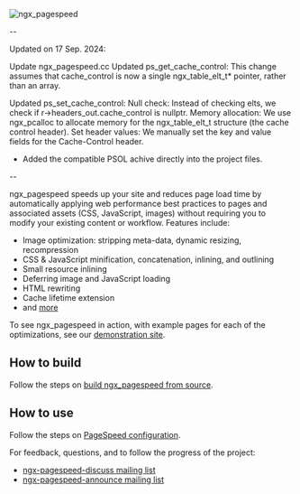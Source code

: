 ![ngx_pagespeed](https://user-images.githubusercontent.com/6751650/73116078-338a9180-3f0f-11ea-8fdf-8c99cb4bec7f.png)

--

Updated on 17 Sep. 2024:

Update ngx_pagespeed.cc
Updated ps_get_cache_control: 
This change assumes that cache_control is now a single ngx_table_elt_t* pointer, rather than an array.

Updated ps_set_cache_control: 
Null check: Instead of checking elts, we check if r->headers_out.cache_control is nullptr.
Memory allocation: We use ngx_pcalloc to allocate memory for the ngx_table_elt_t structure (the cache control header).
Set header values: We manually set the key and value fields for the Cache-Control header.

+ Added the compatible PSOL achive directly into the project files.

--

ngx_pagespeed speeds up your site and reduces page load time by automatically
applying web performance best practices to pages and associated assets (CSS,
JavaScript, images) without requiring you to modify your existing content or
workflow. Features include:

- Image optimization: stripping meta-data, dynamic resizing, recompression
- CSS & JavaScript minification, concatenation, inlining, and outlining
- Small resource inlining
- Deferring image and JavaScript loading
- HTML rewriting
- Cache lifetime extension
- and
  [more](https://developers.google.com/speed/docs/mod_pagespeed/config_filters)

To see ngx_pagespeed in action, with example pages for each of the
optimizations, see our <a href="http://ngxpagespeed.com">demonstration site</a>.

## How to build

Follow the steps on <a
href="https://developers.google.com/speed/pagespeed/module/build_ngx_pagespeed_from_source">build
ngx_pagespeed from source</a>.

## How to use

Follow the steps on <a
href="https://developers.google.com/speed/pagespeed/module/configuration">PageSpeed
configuration</a>.

For feedback, questions, and to follow
the progress of the project:

- [ngx-pagespeed-discuss mailing
  list](https://groups.google.com/forum/#!forum/ngx-pagespeed-discuss)
- [ngx-pagespeed-announce mailing
  list](https://groups.google.com/forum/#!forum/ngx-pagespeed-announce)
